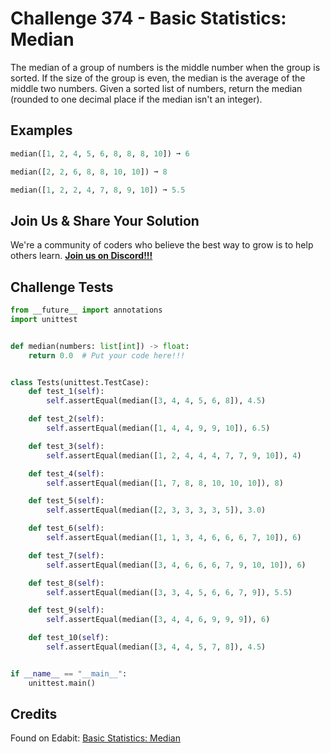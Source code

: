 # Challenge 374 - Basic Statistics: Median

The median of a group of numbers is the middle number when the group is sorted. If the size of the group is even, the median is the average of the middle two numbers. Given a sorted list of numbers, return the median (rounded to one decimal place if the median isn't an integer).

## Examples
```python
median([1, 2, 4, 5, 6, 8, 8, 8, 10]) ➞ 6

median([2, 2, 6, 8, 8, 10, 10]) ➞ 8

median([1, 2, 2, 4, 7, 8, 9, 10]) ➞ 5.5
```
## Join Us & Share Your Solution

We're a community of coders who believe the best way to grow is to help others learn. **[Join us on Discord!!!](https://discord.gg/sfHykntuGy)**

## Challenge Tests
```python
from __future__ import annotations
import unittest


def median(numbers: list[int]) -> float:
    return 0.0  # Put your code here!!!


class Tests(unittest.TestCase):
    def test_1(self):
        self.assertEqual(median([3, 4, 4, 5, 6, 8]), 4.5)

    def test_2(self):
        self.assertEqual(median([1, 4, 4, 9, 9, 10]), 6.5)

    def test_3(self):
        self.assertEqual(median([1, 2, 4, 4, 4, 7, 7, 9, 10]), 4)

    def test_4(self):
        self.assertEqual(median([1, 7, 8, 8, 10, 10, 10]), 8)

    def test_5(self):
        self.assertEqual(median([2, 3, 3, 3, 3, 5]), 3.0)

    def test_6(self):
        self.assertEqual(median([1, 1, 3, 4, 6, 6, 6, 7, 10]), 6)

    def test_7(self):
        self.assertEqual(median([3, 4, 6, 6, 6, 7, 9, 10, 10]), 6)

    def test_8(self):
        self.assertEqual(median([3, 3, 4, 5, 6, 6, 7, 9]), 5.5)

    def test_9(self):
        self.assertEqual(median([3, 4, 4, 6, 9, 9, 9]), 6)

    def test_10(self):
        self.assertEqual(median([3, 4, 4, 5, 7, 8]), 4.5)


if __name__ == "__main__":
    unittest.main()
```
## Credits

Found on Edabit: [Basic Statistics: Median](https://edabit.com/challenge/KqR5XyJSJcJFnD5uF)
